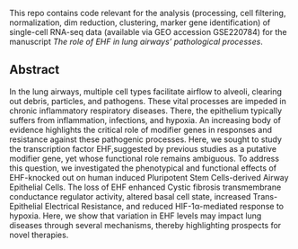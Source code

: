 This repo contains code relevant for the analysis (processing, cell filtering, normalization, dim reduction, clustering, marker gene identification) of single-cell RNA-seq data (available via GEO accession GSE220784) for the manuscript _The role of EHF in lung airways’ pathological processes_.

## Abstract
In the lung airways, multiple cell types facilitate airflow to alveoli, clearing out debris, particles, and pathogens. These vital processes are impeded in chronic inflammatory
respiratory diseases. There, the epithelium typically suffers from inflammation, infections, and hypoxia. An increasing body of evidence highlights the critical role of modifier genes in
responses and resistance against these pathogenic processes. Here, we sought to study the transcription factor EHF,suggested by previous studies as a putative modifier gene, yet whose
functional role remains ambiguous. To address this question, we investigated the phenotypical and functional effects of EHF-knocked out on human induced Pluripotent Stem
Cells-derived Airway Epithelial Cells. The loss of EHF enhanced Cystic fibrosis transmembrane conductance regulator activity, altered basal cell state, increased Trans-Epithelial Electrical
Resistance, and reduced HIF-1α-mediated response to hypoxia. Here, we show that variation in EHF levels may impact lung diseases through several mechanisms, thereby highlighting
prospects for novel therapies.

